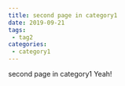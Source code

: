 ```yaml
---
title: second page in category1
date: 2019-09-21
tags:
 - tag2
categories:
 - category1
---
```


second page in category1
Yeah!
